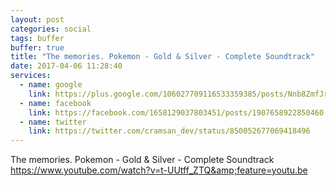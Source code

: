 ```yaml
---
layout: post
categories: social
tags: buffer
buffer: true
title: "The memories. Pokemon - Gold & Silver - Complete Soundtrack"
date: 2017-04-06 11:28:40
services: 
  - name: google
    link: https://plus.google.com/106027709116533359385/posts/Nnb8ZmfJr48
  - name: facebook
    link: https://facebook.com/1658129037803451/posts/1907658922850460
  - name: twitter
    link: https://twitter.com/cramsan_dev/status/850052677069418496
---
```


The memories. Pokemon - Gold &amp; Silver - Complete Soundtrack <a class="url" href="https://www.youtube.com/watch?v=t-UUtff_ZTQ&amp;feature=youtu.be" rel="external nofollow" target="_blank">https://www.youtube.com/watch?v=t-UUtff_ZTQ&amp;feature=youtu.be</a>
